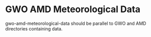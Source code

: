 # GWO AMD Meteorological Data
gwo-amd-meteorological-data should be parallel to GWO and AMD directories containing data.
